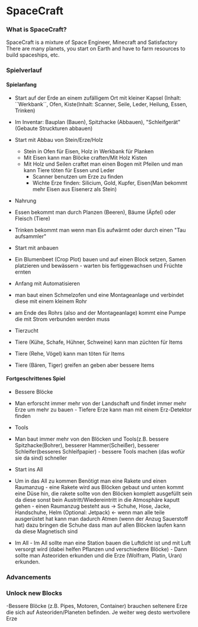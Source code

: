 # SpaceCraft
### What is SpaceCraft?
SpaceCraft is a mixture of Space Engineer, Minecraft and Satisfactory
There are many planets, you start on Earth and have to farm resources to build spaceships, etc.


### Spielverlauf
#### Spielanfang
 
 - Start auf der Erde an einem zufälligem Ort mit kleiner Kapsel (Inhalt: ´´Werkbank´´, Ofen, Kiste(Inhalt: Scanner, Seile, Leder, Heilung, Essen, Trinken)
  - Im Inventar: Bauplan (Bauen), Spitzhacke (Abbauen), "Schleifgerät" (Gebaute Struckturen abbauen)
    
 - Start mit Abbau von Stein/Erze/Holz
   - Stein in Ofen für Eisen, Holz in Werkbank für Planken
   - Mit Eisen kann man Blöcke craften/Mit Holz Kisten
    - Mit Holz und Seilen craftet man einen Bogen mit Pfeilen und man kann Tiere töten für Essen und Leder
       - Scanner benutzen um Erze zu finden
        - Wichte Erze finden: Silicium, Gold, Kupfer, Eisen(Man bekommt mehr Eisen aus Eisenerz als Stein)
      
  - Nahrung
  - Essen bekommt man durch Planzen (Beeren), Bäume (Äpfel) oder Fleisch (Tiere)
  - Trinken bekommt man wenn man Eis aufwärmt oder durch einen "Tau aufsammler"
      
  - Start mit anbauen
   - Ein Blumenbeet (Crop Plot) bauen und auf einen Block setzen, Samen platzieren und bewässern
    - warten bis fertiggewachsen und Früchte ernten
       
 - Anfang mit Automatisieren
  - man baut einen Schmelzofen und eine Montageanlage und verbindet diese mit einem kleinem Rohr
   - am Ende des Rohrs (also and der Montageanlage) kommt eine Pumpe die mit Strom verbunden werden muss
      
 - Tierzucht
  - Tiere (Kühe, Schafe, Hühner, Schweine) kann man züchten für Items
  - Tiere (Rehe, Vögel) kann man töten für Items
  - Tiere (Bären, Tiger) greifen an geben aber bessere Items
     
     
#### Fortgeschrittenes Spiel
  
  - Bessere Blöcke
   - Man erforscht immer mehr von der Landschaft und findet immer mehr Erze um mehr zu bauen
    - Tiefere Erze kann man mit einem Erz-Detektor finden
  
  - Tools
   - Man baut immer mehr von den Blöcken und Tools(z.B. bessere Spitzhacke(Bohrer), besserer Hammer(Scheißer), besserer Schleifer(besseres Schleifpapier)
    - bessere Tools machen (das wofür sie da sind) schneller
   
   
  - Start ins All
   - Um in das All zu kommen Benötigt man eine Rakete und einen Raumanzug
    - eine Rakete wird aus Blöcken gebaut und unten kommt eine Düse hin, die rakete sollte von den Blöcken komplett ausgefüllt sein da diese sonst bein Austritt/Wiedereintritt in die Atmosphäre kaputt gehen
    - einen Raumanzug besteht aus -> Schuhe, Hose, Jacke, Handschuhe, Helm (Optional: Jetpack) <-  wenn man alle teile ausgerüstet hat kann man dadurch Atmen (wenn der Anzug Sauerstoff hat) dazu bringen die Schuhe dass man auf allen Blöcken laufen kann da diese Magnetisch sind
    
    
   - Im All
    - Im All sollte man eine Station bauen die Luftdicht ist und mit Luft versorgt wird (dabei helfen Pflanzen und verschiedene Blöcke) 
    - Dann sollte man Asteoriden erkunden und die Erze (Wolfram, Platin, Uran) erkunden.
    

### Advancements


### Unlock new Blocks

 -Bessere Blöcke (z.B. Pipes, Motoren, Container) brauchen seltenere Erze die sich auf Asteoriden/Planeten befinden. Je weiter weg desto wertvollere Erze
